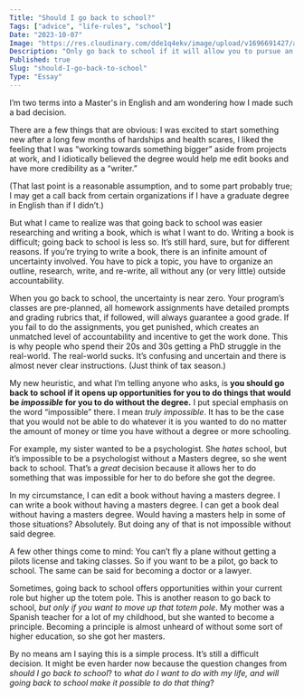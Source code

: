 ```yaml
---
Title: "Should I go back to school?"
Tags: ["advice", "life-rules", "school"]
Date: "2023-10-07"
Image: "https://res.cloudinary.com/dde1q4ekv/image/upload/v1696691427/a-scholar-in-his-study-thomas-wyck_iv4ed7.jpg"
Description: "Only go back to school if it will allow you to pursue an opportunity that is impossible to pursue without another degree."
Published: true
Slug: "should-I-go-back-to-school"
Type: "Essay"
---
```


I’m two terms into a Master's in English and am wondering how I made such a bad decision.

There are a few things that are obvious: I was excited to start something new after a long few months of hardships and health scares, I liked the feeling that I was “working towards something bigger” aside from projects at work, and I idiotically believed the degree would help me edit books and have more credibility as a “writer.”

(That last point is a reasonable assumption, and to some part probably true; I may get a call back from certain organizations if I have a graduate degree in English than if I didn’t.)

But what I came to realize was that going back to school was easier researching and writing a book, which is what I want to do. Writing a book is difficult; going back to school is less so. It’s still hard, sure, but for different reasons. If you’re trying to write a book, there is an infinite amount of uncertainty involved. You have to pick a topic, you have to organize an outline, research, write, and re-write, all without any (or very little) outside accountability.

When you go back to school, the uncertainty is near zero. Your program’s classes are pre-planned, all homework assignments have detailed prompts and grading rubrics that, if followed, will always guarantee a good grade. If you fail to do the assignments, you get punished, which creates an unmatched level of accountability and incentive to get the work done. This is why people who spend their 20s and 30s getting a PhD struggle in the real-world. The real-world sucks. It’s confusing and uncertain and there is almost never clear instructions. (Just think of tax season.)

My new heuristic, and what I’m telling anyone who asks, is **you should go back to school if it opens up opportunities for you to do things that would be *impossible* for you to do without the degree.** I put special emphasis on the word “impossible” there. I mean *truly impossible*. It has to be the case that you would not be able to do whatever it is you wanted to do no matter the amount of money or time you have without a degree or more schooling.

For example, my sister wanted to be a psychologist. She *hates* school, but it’s impossible to be a psychologist without a Masters degree, so she went back to school. That’s a *great* decision because it allows her to do something that was impossible for her to do before she got the degree.

In my circumstance, I can edit a book without having a masters degree. I can write a book without having a masters degree. I can get a book deal without having a masters degree. Would having a masters help in some of those situations? Absolutely. But doing any of that is not impossible without said degree.

A few other things come to mind: You can’t fly a plane without getting a pilots license and taking classes. So if you want to be a pilot, go back to school. The same can be said for becoming a doctor or a lawyer.

Sometimes, going back to school offers opportunities within your current role but higher up the totem pole. This is another reason to go back to school, *but only if you want to move up that totem pole*. My mother was a Spanish teacher for a lot of my childhood, but she wanted to become a principle. Becoming a principle is almost unheard of without some sort of higher education, so she got her masters.

By no means am I saying this is a simple process. It’s still a difficult decision. It might be even harder now because the question changes from *should I go back to school*? to *what do I want to do with my life, and will going back to school make it possible to do that thing*?
